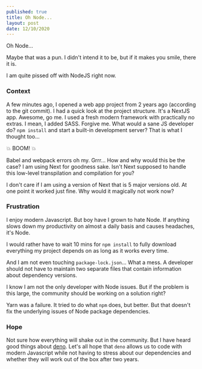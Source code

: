 ```yaml
---
published: true
title: Oh Node...
layout: post
date: 12/10/2020
---
```


Oh Node...

Maybe that was a pun. I didn't intend it to be, but if it makes you smile, there it is.

I am quite pissed off with NodeJS right now.

### Context

A few minutes ago, I opened a web app project from 2 years ago (according to the git commit). I had a quick look at the project structure. It's a NextJS app. Awesome, go me. I used a fresh modern framework with practically no extras. I mean, I added SASS. Forgive me. What would a sane JS developer do? `npm install` and start a built-in development server? That is what I thought too...

💥 BOOM! 💥

Babel and webpack errors oh my. Grrr... How and why would this be the case? I am using Next for goodness sake. Isn't Next supposed to handle this low-level transpilation and compilation for you?

I don't care if I am using a version of Next that is 5 major versions old. At one point it worked just fine. Why would it magically not work now?

### Frustration

I enjoy modern Javascript. But boy have I grown to hate Node. If anything slows down my productivity on almost a daily basis and causes headaches, it's Node.

I would rather have to wait 10 mins for `npm install` to fully download everything my project depends on as long as it works every time.

And I am not even touching `package-lock.json`... What a mess. A developer should not have to maintain two separate files that contain information about dependency versions.

I know I am not the only developer with Node issues. But if the problem is this large, the community should be working on a solution right?

Yarn was a failure. It tried to do what `npm` does, but better. But that doesn't fix the underlying issues of Node package dependencies.

### Hope

Not sure how everything will shake out in the community. But I have heard good things about [deno](https://deno.land). Let's all hope that `deno` allows us to code with modern Javascript while not having to stress about our dependencies and whether they will work out of the box after two years.
